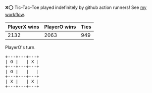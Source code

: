 :x::o: Tic-Tac-Toe played indefinitely by github action runners! See [my workflow](.github/workflows/play.yaml).

|PlayerX wins|PlayerO wins|Ties|
|-|-|-|
|2132|2063|949|

PlayerO's turn.

<pre>
+---+---+---+
| O |   | X |
+---+---+---+
| O |   |   |
+---+---+---+
| X |   | X |
+---+---+---+
</pre>